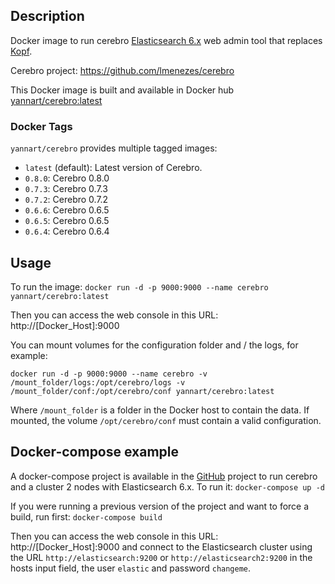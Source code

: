 ## Description
Docker image to run cerebro [Elasticsearch 6.x](https://www.elastic.co/products/elasticsearch) web admin tool that replaces [Kopf](https://github.com/lmenezes/elasticsearch-kopf).

Cerebro project: https://github.com/lmenezes/cerebro

This Docker image is built and available in Docker hub [yannart/cerebro:latest](https://hub.docker.com/r/yannart/cerebro/)

### Docker Tags

`yannart/cerebro` provides multiple tagged images:

* `latest` (default): Latest version of Cerebro.
* `0.8.0`: Cerebro 0.8.0
* `0.7.3`: Cerebro 0.7.3
* `0.7.2`: Cerebro 0.7.2
* `0.6.6`: Cerebro 0.6.5
* `0.6.5`: Cerebro 0.6.5
* `0.6.4`: Cerebro 0.6.4

## Usage
To run the image:
`docker run -d -p 9000:9000 --name cerebro yannart/cerebro:latest`

Then you can access the web console in this URL: http://[Docker_Host]:9000

You can mount volumes for the configuration folder and / the logs, for example:

`docker run -d -p 9000:9000 --name cerebro -v /mount_folder/logs:/opt/cerebro/logs -v /mount_folder/conf:/opt/cerebro/conf yannart/cerebro:latest`

Where `/mount_folder` is a folder in the Docker host to contain the data. If mounted, the volume `/opt/cerebro/conf` must contain a valid configuration.

## Docker-compose example

A docker-compose project is available in the [GitHub](https://github.com/yannart/docker-cerebro) project to run cerebro and a cluster 2 nodes with Elasticsearch 6.x.
To run it:
`docker-compose up -d`

If you were running a previous version of the project and want to force a build, run first:
`docker-compose build`

Then you can access the web console in this URL: http://[Docker_Host]:9000 and connect to the Elasticsearch cluster using the URL `http://elasticsearch:9200` or `http://elasticsearch2:9200` in the hosts input field, the user `elastic` and password `changeme`.
